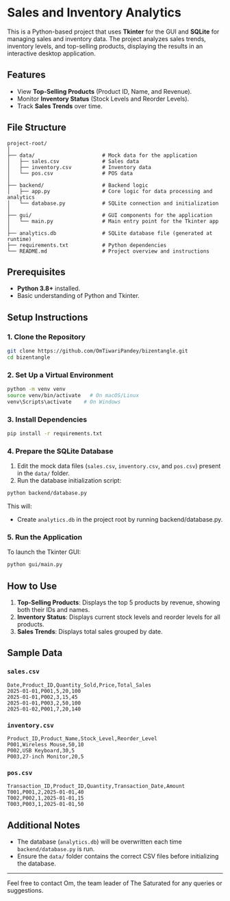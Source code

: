 # Sales and Inventory Analytics

This is a Python-based project that uses **Tkinter** for the GUI and **SQLite** for managing sales and inventory data. The project analyzes sales trends, inventory levels, and top-selling products, displaying the results in an interactive desktop application.

## Features
- View **Top-Selling Products** (Product ID, Name, and Revenue).
- Monitor **Inventory Status** (Stock Levels and Reorder Levels).
- Track **Sales Trends** over time.

## File Structure
```
project-root/
│
├── data/                      # Mock data for the application
│   ├── sales.csv              # Sales data
│   ├── inventory.csv          # Inventory data
│   └── pos.csv                # POS data
│
├── backend/                   # Backend logic
│   ├── app.py                 # Core logic for data processing and analytics
│   └── database.py            # SQLite connection and initialization
│
├── gui/                       # GUI components for the application
│   └── main.py                # Main entry point for the Tkinter app
│
├── analytics.db               # SQLite database file (generated at runtime)
├── requirements.txt           # Python dependencies
└── README.md                  # Project overview and instructions
```

## Prerequisites
- **Python 3.8+** installed.
- Basic understanding of Python and Tkinter.

## Setup Instructions

### 1. Clone the Repository
```bash
git clone https://github.com/OmTiwariPandey/bizentangle.git
cd bizentangle
```

### 2. Set Up a Virtual Environment
```bash
python -m venv venv
source venv/bin/activate   # On macOS/Linux
venv\Scripts\activate    # On Windows
```

### 3. Install Dependencies
```bash
pip install -r requirements.txt
```

### 4. Prepare the SQLite Database
1. Edit the mock data files (`sales.csv`, `inventory.csv`, and `pos.csv`) present in the `data/` folder.
2. Run the database initialization script:
```bash
python backend/database.py
```
This will:
- Create `analytics.db` in the project root by running backend/database.py.

### 5. Run the Application
To launch the Tkinter GUI:
```bash
python gui/main.py
```

## How to Use
1. **Top-Selling Products**: Displays the top 5 products by revenue, showing both their IDs and names.
2. **Inventory Status**: Displays current stock levels and reorder levels for all products.
3. **Sales Trends**: Displays total sales grouped by date.

## Sample Data
### `sales.csv`
```csv
Date,Product_ID,Quantity_Sold,Price,Total_Sales
2025-01-01,P001,5,20,100
2025-01-01,P002,3,15,45
2025-01-01,P003,2,50,100
2025-01-02,P001,7,20,140
```

### `inventory.csv`
```csv
Product_ID,Product_Name,Stock_Level,Reorder_Level
P001,Wireless Mouse,50,10
P002,USB Keyboard,30,5
P003,27-inch Monitor,20,5
```

### `pos.csv`
```csv
Transaction_ID,Product_ID,Quantity,Transaction_Date,Amount
T001,P001,2,2025-01-01,40
T002,P002,1,2025-01-01,15
T003,P003,1,2025-01-01,50
```

## Additional Notes
- The database (`analytics.db`) will be overwritten each time `backend/database.py` is run.
- Ensure the `data/` folder contains the correct CSV files before initializing the database.


---
Feel free to contact Om, the team leader of The Saturated for any queries or suggestions.
